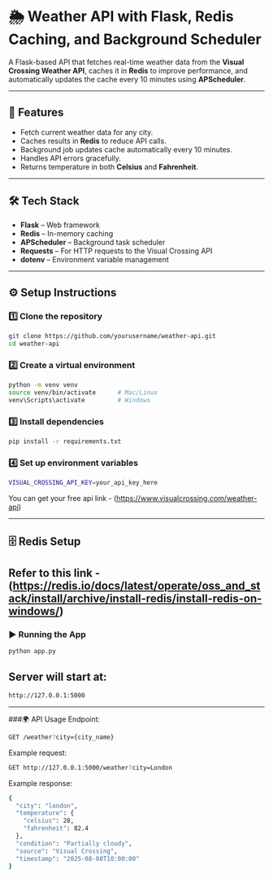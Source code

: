 # 🌦 Weather API with Flask, Redis Caching, and Background Scheduler

A Flask-based API that fetches real-time weather data from the **Visual Crossing Weather API**, caches it in **Redis** to improve performance, and automatically updates the cache every 10 minutes using **APScheduler**.

---

## 📌 Features
- Fetch current weather data for any city.
- Caches results in **Redis** to reduce API calls.
- Background job updates cache automatically every 10 minutes.
- Handles API errors gracefully.
- Returns temperature in both **Celsius** and **Fahrenheit**.

---

## 🛠 Tech Stack
- **Flask** – Web framework
- **Redis** – In-memory caching
- **APScheduler** – Background task scheduler
- **Requests** – For HTTP requests to the Visual Crossing API
- **dotenv** – Environment variable management

---

## ⚙️ Setup Instructions

### 1️⃣ Clone the repository
```bash
git clone https://github.com/yourusername/weather-api.git
cd weather-api

```

### 2️⃣ Create a virtual environment
```bash
python -m venv venv
source venv/bin/activate      # Mac/Linux
venv\Scripts\activate         # Windows

```

### 3️⃣ Install dependencies
```bash
pip install -r requirements.txt

```

### 4️⃣ Set up environment variables
```bash
VISUAL_CROSSING_API_KEY=your_api_key_here

```

You can get your free api link - (https://www.visualcrossing.com/weather-api)

---

## 🗄 Redis Setup
Refer to this link -(https://redis.io/docs/latest/operate/oss_and_stack/install/archive/install-redis/install-redis-on-windows/)
---

### ▶️ Running the App
```bash
python app.py
```

## Server will start at:
``` bash 
http://127.0.0.1:5000

```

---

###🌍 API Usage
Endpoint:
```bash
GET /weather?city={city_name}
```

Example request:
```bash
GET http://127.0.0.1:5000/weather?city=London
```

Example response:
```bash
{
  "city": "london",
  "temperature": {
    "celsius": 28,
    "fahrenheit": 82.4
  },
  "condition": "Partially cloudy",
  "source": "Visual Crossing",
  "timestamp": "2025-08-08T10:00:00"
}
```


